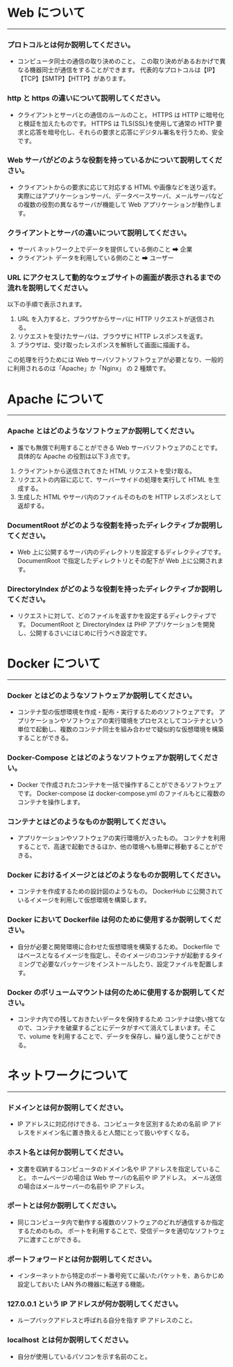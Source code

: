 # Web について

---

### プロトコルとは何か説明してください。

- コンピュータ同士の通信の取り決めのこと。
  この取り決めがあるおかげで異なる機器同士が通信をすることができます。
  代表的なプロトコルは【IP】【TCP】【SMTP】【HTTP】があります。

### http と https の違いについて説明してください。

- クライアントとサーバとの通信のルールのこと。
  HTTPS は HTTP に暗号化と検証を加えたものです。
  HTTPS は TLS(SSL)を使用して通常の HTTP 要求と応答を暗号化し、それらの要求と応答にデジタル署名を行うため、安全です。

### Web サーバがどのような役割を持っているかについて説明してください。

- クライアントからの要求に応じて対応する HTML や画像などを送り返す。
  実際にはアプリケーションサーバ、データベースサーバ、メールサーバなどの複数の役割の異なるサーバが機能して Web アプリケーションが動作します。

### クライアントとサーバの違いについて説明してください。

- サーバ
  ネットワーク上でデータを提供している側のこと ➡ 企業
- クライアント
  データを利用している側のこと ➡ ユーザー

### URL にアクセスして動的なウェブサイトの画面が表示されるまでの流れを説明してください。

以下の手順で表示されます。

1. URL を入力すると、ブラウザからサーバに HTTP リクエストが送信される。
2. リクエストを受けたサーバは、ブラウザに HTTP レスポンスを返す。
3. ブラウザは、受け取ったレスポンスを解析して画面に描画する。

この処理を行うためには Web サーバソフトソフトウェアが必要となり、一般的に利用されるのは「Apache」か「Nginx」 の 2 種類です。

# Apache について

---

### Apache とはどのようなソフトウェアか説明してください。

- 誰でも無償で利用することができる Web サーバソフトウェアのことです。具体的な Apache の役割は以下３点です。

1.  クライアントから送信されてきた HTML リクエストを受け取る。
2.  リクエストの内容に応じて、サーバーサイドの処理を実行して HTML を生成する。
3.  生成した HTML やサーバ内のファイルそのものを HTTP レスポンスとして返却する。

### DocumentRoot がどのような役割を持ったディレクティブか説明してください。

- Web 上に公開するサーバ内のディレクトリを設定するディレクティブです。
  DocumentRoot で指定したディレクトリとその配下が Web 上に公開されます。

### DirectoryIndex がどのような役割を持ったディレクティブか説明してください。

- リクエストに対して、どのファイルを返すかを設定するディレクティブです。
  DocumentRoot と DirectoryIndex は PHP アプリケーションを開発し、公開するさいにはじめに行うべき設定です。

# Docker について

---

### Docker とはどのようなソフトウェアか説明してください。

- コンテナ型の仮想環境を作成・配布・実行するためのソフトウェアです。
  アプリケーションやソフトウェアの実行環境をプロセスとしてコンテナという単位で起動し、複数のコンテナ同士を組み合わせで疑似的な仮想環境を構築することができる。

### Docker-Compose とはどのようなソフトウェアか説明してください。

- Docker で作成されたコンテナを一括で操作することができるソフトウェアです。
  Docker-compose は docker-compose.yml のファイルもとに複数のコンテナを操作します。

### コンテナとはどのようなものか説明してください。

- アプリケーションやソフトウェアの実行環境が入ったもの。
  コンテナを利用することで、高速で起動できるほか、他の環境へも簡単に移動することができる。

### Docker におけるイメージとはどのようなものか説明してください。

- コンテナを作成するための設計図のようなもの。
  DockerHub に公開されているイメージを利用して仮想環境を構築します。

### Docker において Dockerfile は何のために使用するか説明してください。

- 自分が必要と開発環境に合わせた仮想環境を構築するため。
  Dockerfile ではベースとなるイメージを指定し、そのイメージのコンテナが起動するタイミングで必要なパッケージをインストールしたり、設定ファイルを配置します。

### Docker のボリュームマウントは何のために使用するか説明してください。

- コンテナ内での残しておきたいデータを保持するため
  コンテナは使い捨てなので、コンテナを破棄するごとにデータがすべて消えてしまいます。そこで、volume を利用することで、データを保存し、繰り返し使うことができる。

# ネットワークについて

---

### ドメインとは何か説明してください。

- IP アドレスに対応付けできる、コンピュータを区別するための名前
  IP アドレスをドメイン名に置き換えると人間にとって扱いやすくなる。

### ホスト名とは何か説明してください。

- 文書を収納するコンピュータのドメイン名や IP アドレスを指定していること。
  ホームページの場合は Web サーバの名前や IP アドレス。
  メール送信の場合はメールサーバーの名前や IP アドレス。

### ポートとは何か説明してください。

- 同じコンピュータ内で動作する複数のソフトウェアのどれが通信するか指定するためのもの。
  ポートを利用することで、受信データを適切なソフトウェアに渡すことができる。

### ポートフォワードとは何か説明してください。

- インターネットから特定のポート番号宛てに届いたパケットを、あらかじめ設定しておいた LAN 外の機器に転送する機能。

### 127.0.0.1 という IP アドレスが何か説明してください。

- ループバックアドレスと呼ばれる自分を指す IP アドレスのこと。

### localhost とは何か説明してください。

- 自分が使用しているパソコンを示す名前のこと。
